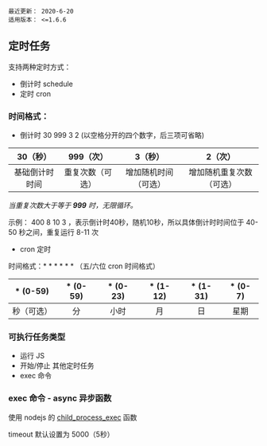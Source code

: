 ```
最近更新： 2020-6-20
适用版本： <=1.6.6
```

## 定时任务

支持两种定时方式：
- 倒计时 schedule
- 定时 cron

### 时间格式：

- 倒计时 30 999 3 2  (以空格分开的四个数字，后三项可省略)

|     30（秒）      |     999（次）   |      3（秒）         |       2（次）       
:-----------------: | :-------------: | :------------------: | :------------------:
|  基础倒计时时间   | 重复次数（可选）| 增加随机时间（可选） | 增加随机重复次数（可选）  

*当重复次数大于等于 **999** 时，无限循环。*

示例： 400 8 10 3 ，表示倒计时40秒，随机10秒，所以具体倒计时时间位于 40-50 秒之间，重复运行 8-11 次

- cron 定时 

时间格式：* * * * * * （五/六位 cron 时间格式）

|   * (0-59)   |  * (0-59)  |  * (0-23)  |  * (1-12)  |  * (1-31)  |  * (0-7)      
:------------: | :--------: | :--------: | :--------: | :--------: | :---------:
|  秒（可选）  |    分      |    小时    |      月    |     日     |    星期


### 可执行任务类型

- 运行 JS
- 开始/停止 其他定时任务
- exec 命令

### exec 命令 - async 异步函数

使用 nodejs 的 [child_process_exec](https://nodejs.org/api/child_process.html#child_process_child_process_exec_command_options_callback) 函数

timeout 默认设置为 5000（5秒）
